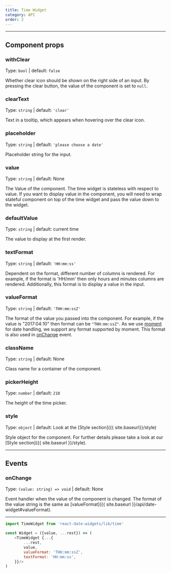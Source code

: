 ```yaml
---
title: Time Widget
category: API
order: 2
---
```


<div id="time-widget-api"></div>
<script>
  window.renderTime('time-widget-api')
</script>

---

## Component props

### withClear
Type: `bool` | default: `false`

Whether clear icon should be shown on the right side of an input. By pressing the clear button, the value of the component is set to `null`.

### clearText
Type: `string` | default: `'clear'`

Text in a tooltip, which appears when hovering over the clear icon.

### placeholder
Type: `string` | default: `'please choose a date'`

Placeholder string for the input.

### value
Type: `string` | default: None

The Value of the component. The time widget is stateless with respect to value. If you want to display value in the component, you will need to wrap stateful component on top of the time widget and pass the value down to the widget.

### defaultValue
Type: `string` | default: current time

The value to display at the first render.

### textFormat
Type: `string` | default: `'HH:mm:ss'`

Dependent on the format, different number of columns is rendered. For example, if the format is 'HH/mm' then only hours and minutes columns are rendered. Additionally, this format is to display a value in the input.

### valueFormat
Type: `string` | default: `'THH:mm:ssZ'`

The format of the value you passed into the component. For example, if the value is "2017:04:10" then format can be `"THH:mm:ssZ"`. As we use [moment](https://momentjs.com/docs/) for date handling, we support any format supported by moment. This format is also used in [onChange](#onChange) event.

### className
Type: `string` | default: None

Class name for a container of the component.

### pickerHeight
Type: `number` | default: `210`

The height of the time picker.

### style
Type: `object` | default: Look at the [Style section]({{ site.baseurl}}/style)

Style object for the component. For further details please take a look at our [Style section]({{ site.baseurl }}/style).

---

## Events

### onChange
Type: `(value: string) => void` | default: None

Event handler when the value of the component is changed. The format of the value string is the same as [valueFormat]({{ site.baseurl }}/api/date-widget#valueFormat).


---
```js
import TimeWidget from 'react-date-widgets/lib/time'

const Widget = ({value, ...rest}) => (
    <TimeWidget {...{
        ...rest,
        value,
        valueFormat: 'THH:mm:ssZ',
        textFormat: 'HH:mm:ss',
    }}/>
)
```

<div id='time-widget'></div>
